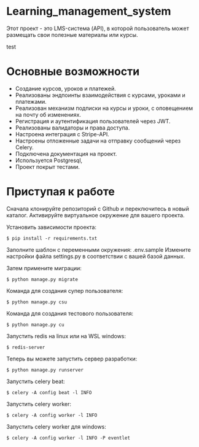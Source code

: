 # Learning_management_system
 Этот проект - это LMS-система (API), в которой пользователь может размещать свои полезные материалы или курсы.
 
test

# Основные возможности
- Создание курсов, уроков и платежей.
- Реализованы эндпоинты взаимодействия с курсами, уроками и платежами.
- Реализован механизм подписки на курсы и уроки, с оповещением на почту об изменениях.
- Регистрация и аутентификация пользователей через JWT.
- Реализованы валидаторы и права доступа.
- Настроена интеграция с Stripe-API.
- Настроены отложенные задачи на отправку сообщений через Celery.
- Подключена документация на проект.
- Используется Postgresql,
- Проект покрыт тестами.


# Приступая к работе

Сначала клонируйте репозиторий с Github и переключитесь в новый каталог.
Активируйте виртуальное окружение для вашего проекта.

Установить зависимости проекта:

    $ pip install -r requirements.txt


Заполните шаблон с переменными окружения: .env.sample
Измените настройки файла settings.py в соответствии с вашей базой данных.
    
Затем примените миграции:

    $ python manage.py migrate

Команда для создания супер пользователя:
    
    $ python manage.py csu

Команда для создания тестового пользователя:
    
    $ python manage.py cu

Запустить redis на linux или на WSL windows:

    $ redis-server

Теперь вы можете запустить сервер разработки:

    $ python manage.py runserver

Запустить celery beat:

    $ celery -A config beat -l INFO

Запустить celery worker:

    $ celery -A config worker -l INFO

Запустить celery worker для windows:

    $ celery -A config worker -l INFO -P eventlet
